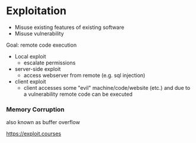 # Exploitation

- Misuse existing features of existing software
- Misuse vulnerability


Goal: remote code execution


- Local exploit
    - escalate permissions
- server-side exploit
    - access webserver from remote (e.g. sql injection)
- client exploit
    - client accesses some "evil" machine/code/website (etc.) and due to a vulnerability remote code can be executed



### Memory Corruption
also known as buffer overflow


https://exploit.courses